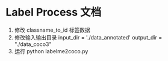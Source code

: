 # Label Process 文档

1. 修改 classname_to_id 标签数据
2. 修改输入输出目录
   input_dir = './data_annotated'
   output_dir = "./data_coco3"
3. 运行
   python labelme2coco.py